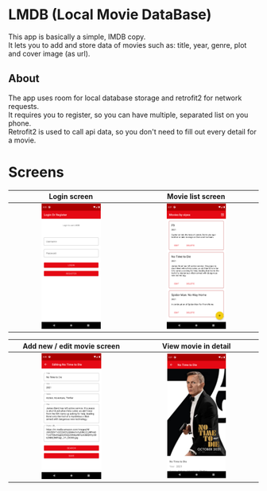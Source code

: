 # LMDB (Local Movie DataBase)

This app is basically a simple, IMDB copy.  
It lets you to add and store data of movies such as: title, year, genre, plot and cover image (as url).

## About

The app uses room for local database storage and retrofit2 for network requests.  
It requires you to register, so you can have multiple, separated list on you phone.  
Retrofit2 is used to call api data, so you don't need to fill out every detail for a movie.

# Screens

Login screen | Movie list screen
:-------------------------:|:-------------------------:
<img src="images/login_screen.png" width=50% height=50% alt="Login screen"> | <img src="images/list_screen.png" width=50% height=50% alt="Movie list screen">

Add new / edit movie screen | View movie in detail
:-------------------------:|:-------------------------:
<img src="images/edit_and_new_screen.png" width=50% height=50% alt="Add new / edit movie screen"> | <img src="images/details_screen.png" width=50% height=50% alt="View movie in detail">
